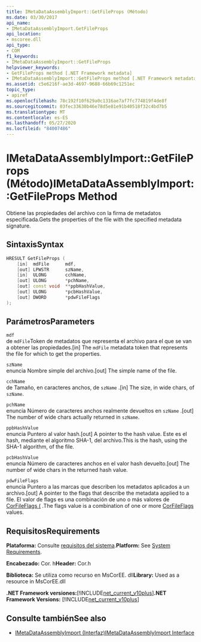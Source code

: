 ```yaml
---
title: IMetaDataAssemblyImport::GetFileProps (Método)
ms.date: 03/30/2017
api_name:
- IMetaDataAssemblyImport.GetFileProps
api_location:
- mscoree.dll
api_type:
- COM
f1_keywords:
- IMetaDataAssemblyImport::GetFileProps
helpviewer_keywords:
- GetFileProps method [.NET Framework metadata]
- IMetaDataAssemblyImport::GetFileProps method [.NET Framework metadata]
ms.assetid: c5e6216f-ae3d-4697-9688-66b69c1251ec
topic_type:
- apiref
ms.openlocfilehash: 78c192f10f629a0c1316ae7af7fc774819f4de8f
ms.sourcegitcommit: 03fec33630b46e78d5e81e91b40518f32c4bd7b5
ms.translationtype: MT
ms.contentlocale: es-ES
ms.lasthandoff: 05/27/2020
ms.locfileid: "84007486"
---
```

# <a name="imetadataassemblyimportgetfileprops-method"></a><span data-ttu-id="57f11-102">IMetaDataAssemblyImport::GetFileProps (Método)</span><span class="sxs-lookup"><span data-stu-id="57f11-102">IMetaDataAssemblyImport::GetFileProps Method</span></span>
<span data-ttu-id="57f11-103">Obtiene las propiedades del archivo con la firma de metadatos especificada.</span><span class="sxs-lookup"><span data-stu-id="57f11-103">Gets the properties of the file with the specified metadata signature.</span></span>  
  
## <a name="syntax"></a><span data-ttu-id="57f11-104">Sintaxis</span><span class="sxs-lookup"><span data-stu-id="57f11-104">Syntax</span></span>  
  
```cpp  
HRESULT GetFileProps (  
    [in]  mdFile      mdf,
    [out] LPWSTR      szName,
    [in]  ULONG       cchName,
    [out] ULONG       *pchName,
    [out] const void  **ppbHashValue,
    [out] ULONG       *pcbHashValue,
    [out] DWORD       *pdwFileFlags  
);  
```  
  
## <a name="parameters"></a><span data-ttu-id="57f11-105">Parámetros</span><span class="sxs-lookup"><span data-stu-id="57f11-105">Parameters</span></span>  
 `mdf`  
 <span data-ttu-id="57f11-106">de `mdFile`Token de metadatos que representa el archivo para el que se van a obtener las propiedades.</span><span class="sxs-lookup"><span data-stu-id="57f11-106">[in] The `mdFile` metadata token that represents the file for which to get the properties.</span></span>  
  
 `szName`  
 <span data-ttu-id="57f11-107">enuncia Nombre simple del archivo.</span><span class="sxs-lookup"><span data-stu-id="57f11-107">[out] The simple name of the file.</span></span>  
  
 `cchName`  
 <span data-ttu-id="57f11-108">de Tamaño, en caracteres anchos, de `szName` .</span><span class="sxs-lookup"><span data-stu-id="57f11-108">[in] The size, in wide chars, of `szName`.</span></span>  
  
 `pchName`  
 <span data-ttu-id="57f11-109">enuncia Número de caracteres anchos realmente devueltos en `szName` .</span><span class="sxs-lookup"><span data-stu-id="57f11-109">[out] The number of wide chars actually returned in `szName`.</span></span>  
  
 `ppbHashValue`  
 <span data-ttu-id="57f11-110">enuncia Puntero al valor hash.</span><span class="sxs-lookup"><span data-stu-id="57f11-110">[out] A pointer to the hash value.</span></span> <span data-ttu-id="57f11-111">Este es el hash, mediante el algoritmo SHA-1, del archivo.</span><span class="sxs-lookup"><span data-stu-id="57f11-111">This is the hash, using the SHA-1 algorithm, of the file.</span></span>  
  
 `pcbHashValue`  
 <span data-ttu-id="57f11-112">enuncia Número de caracteres anchos en el valor hash devuelto.</span><span class="sxs-lookup"><span data-stu-id="57f11-112">[out] The number of wide chars in the returned hash value.</span></span>  
  
 `pdwFileFlags`  
 <span data-ttu-id="57f11-113">enuncia Puntero a las marcas que describen los metadatos aplicados a un archivo.</span><span class="sxs-lookup"><span data-stu-id="57f11-113">[out] A pointer to the flags that describe the metadata applied to a file.</span></span> <span data-ttu-id="57f11-114">El valor de flags es una combinación de uno o más valores de [CorFileFlags (](corfileflags-enumeration.md) .</span><span class="sxs-lookup"><span data-stu-id="57f11-114">The flags value is a combination of one or more [CorFileFlags](corfileflags-enumeration.md) values.</span></span>  
  
## <a name="requirements"></a><span data-ttu-id="57f11-115">Requisitos</span><span class="sxs-lookup"><span data-stu-id="57f11-115">Requirements</span></span>  
 <span data-ttu-id="57f11-116">**Plataforma:** Consulte [requisitos del sistema](../../get-started/system-requirements.md).</span><span class="sxs-lookup"><span data-stu-id="57f11-116">**Platform:** See [System Requirements](../../get-started/system-requirements.md).</span></span>  
  
 <span data-ttu-id="57f11-117">**Encabezado:** Cor. h</span><span class="sxs-lookup"><span data-stu-id="57f11-117">**Header:** Cor.h</span></span>  
  
 <span data-ttu-id="57f11-118">**Biblioteca:** Se utiliza como recurso en MsCorEE. dll</span><span class="sxs-lookup"><span data-stu-id="57f11-118">**Library:** Used as a resource in MsCorEE.dll</span></span>  
  
 <span data-ttu-id="57f11-119">**.NET Framework versiones:**[!INCLUDE[net_current_v10plus](../../../../includes/net-current-v10plus-md.md)]</span><span class="sxs-lookup"><span data-stu-id="57f11-119">**.NET Framework Versions:** [!INCLUDE[net_current_v10plus](../../../../includes/net-current-v10plus-md.md)]</span></span>  
  
## <a name="see-also"></a><span data-ttu-id="57f11-120">Consulte también</span><span class="sxs-lookup"><span data-stu-id="57f11-120">See also</span></span>

- [<span data-ttu-id="57f11-121">IMetaDataAssemblyImport (Interfaz)</span><span class="sxs-lookup"><span data-stu-id="57f11-121">IMetaDataAssemblyImport Interface</span></span>](imetadataassemblyimport-interface.md)
